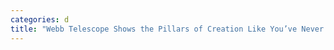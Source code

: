 ```yaml
---
categories: d
title: "Webb Telescope Shows the Pillars of Creation Like You’ve Never Seen Them Before"
---
```

